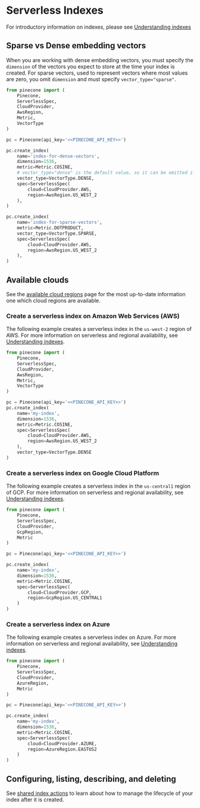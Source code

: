# Serverless Indexes

For introductory information on indexes, please see [Understanding indexes](https://docs.pinecone.io/guides/indexes/understanding-indexes#serverless-indexes)

## Sparse vs Dense embedding vectors

When you are working with dense embedding vectors, you must specify the `dimension` of the vectors you expect to store at the time your index is created. For sparse vectors, used to represent vectors where most values are zero, you omit `dimension` and must specify `vector_type="sparse"`.

```python
from pinecone import (
    Pinecone,
    ServerlessSpec,
    CloudProvider,
    AwsRegion,
    Metric,
    VectorType
)

pc = Pinecone(api_key='<<PINECONE_API_KEY>>')

pc.create_index(
    name='index-for-dense-vectors',
    dimension=1536,
    metric=Metric.COSINE,
    # vector_type="dense" is the default value, so it can be omitted if you prefer
    vector_type=VectorType.DENSE,
    spec=ServerlessSpec(
        cloud=CloudProvider.AWS,
        region=AwsRegion.US_WEST_2
    ),
)

pc.create_index(
    name='index-for-sparse-vectors',
    metric=Metric.DOTPRODUCT,
    vector_type=VectorType.SPARSE,
    spec=ServerlessSpec(
        cloud=CloudProvider.AWS,
        region=AwsRegion.US_WEST_2
    ),
)
```

## Available clouds

See the [available cloud regions](https://docs.pinecone.io/troubleshooting/available-cloud-regions) page for the most up-to-date information one which cloud regions are available.

### Create a serverless index on Amazon Web Services (AWS)

The following example creates a serverless index in the `us-west-2`
region of AWS. For more information on serverless and regional availability, see [Understanding indexes](https://docs.pinecone.io/guides/indexes/understanding-indexes#serverless-indexes).

```python
from pinecone import (
    Pinecone,
    ServerlessSpec,
    CloudProvider,
    AwsRegion,
    Metric,
    VectorType
)

pc = Pinecone(api_key='<<PINECONE_API_KEY>>')
pc.create_index(
    name='my-index',
    dimension=1536,
    metric=Metric.COSINE,
    spec=ServerlessSpec(
        cloud=CloudProvider.AWS,
        region=AwsRegion.US_WEST_2
    ),
    vector_type=VectorType.DENSE
)
```

### Create a serverless index on Google Cloud Platform

The following example creates a serverless index in the `us-central1`
region of GCP. For more information on serverless and regional availability, see [Understanding indexes](https://docs.pinecone.io/guides/indexes/understanding-indexes#serverless-indexes).

```python
from pinecone import (
    Pinecone,
    ServerlessSpec,
    CloudProvider,
    GcpRegion,
    Metric
)

pc = Pinecone(api_key='<<PINECONE_API_KEY>>')

pc.create_index(
    name='my-index',
    dimension=1536,
    metric=Metric.COSINE,
    spec=ServerlessSpec(
        cloud=CloudProvider.GCP,
        region=GcpRegion.US_CENTRAL1
    )
)
```

### Create a serverless index on Azure

The following example creates a serverless index on Azure. For more information on serverless and regional availability, see [Understanding indexes](https://docs.pinecone.io/guides/indexes/understanding-indexes#serverless-indexes).

```python
from pinecone import (
    Pinecone,
    ServerlessSpec,
    CloudProvider,
    AzureRegion,
    Metric
)

pc = Pinecone(api_key='<<PINECONE_API_KEY>>')

pc.create_index(
    name='my-index',
    dimension=1536,
    metric=Metric.COSINE,
    spec=ServerlessSpec(
        cloud=CloudProvider.AZURE,
        region=AzureRegion.EASTUS2
    )
)
```

## Configuring, listing, describing, and deleting

See [shared index actions](shared-index-actions.md) to learn about how to manage the lifecycle of your index after it is created.
